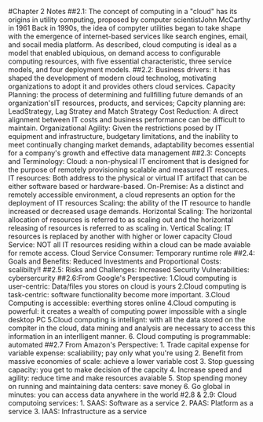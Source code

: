 #Chapter 2 Notes
##2.1: 
      The concept of computing in a "cloud" has its origins in utility computing, proposed by computer scientistJohn McCarthy in 1961
      Back in 1990s, the idea of compyter utilities began to take shape with the emergence of internet-based services like search engines, email, and socail media platform. 
      As described, cloud computing is ideal as a model that enabled ubiquious, on demand access to configurable computing resources, with five essential characteristic, three service models, and four deployment models. 
##2.2:
      Business drivers: it has shaped the development of modern cloud technolog, motivating organizations to adopt it and provides others cloud services. 
      Capacity Planning: the process of determining and fullfilling future demands of an organization'sIT resources, products, and services; Capcity planning are: LeadStrategy, Lag Stratey and Match Strategy
      Cost Reduction: A direct alignment between IT costs and business performance can be difficult to maintain. 
      Organizational Agility: Given the restrictions posed by IT equipment and infrastructure, budgetary limitations, and the inability to meet continually changing market demands, adaptability becomes essential for a company's growth and effective data management
##2.3: Concepts and Terminology:
      Cloud: a non-physical IT enciroment that is designed for the purpose of remotely provisioning scalable and measured IT resources. 
      IT resources: Both address to the physical or virtual IT artifact that can be either software based or hardware-based. 
      On-Premise: As a distinct and remotely accessible environment, a cloud represents an option for the deployment of IT resources
      Scaling: the ability of the IT resource to handle increased or decreased usage demands. 
      Horizontal Scaling: The horizontal allocation of resources is referred to as scaling out and the horizontal releasing of resources is referred to as scaling in.
      Vertical Scaling: IT resources is replaced by another with higher or lower capacity
      Cloud Service: NOT all IT resources residing within a cloud can be made avaiable for remote access. 
      Cloud Service Consumer: Temporary runtime role
##2.4: Goals and Benefits:
      Reduced Investments and Proportional Costs: scalibilty!!
##2.5: Risks and Challenges:
      Increased Security Vulnerabilities: cybersercurity
##2.6:From Google's Perspective: 
      1.Cloud computing is user-centric: Data/files you stores on cloud is yours
      2.Cloud computing is task-centric: software functionality become more important.
      3.Cloud Computing is accessible: everthing stores online
      4.Cloud computing is powerful: it creates a wealth of computing power impossible with a single desktop PC
      5.Cloud computing is intellignt: with all the data stored on the compiter in the cloud, data mining and analysis are necessary to access this information in an interlligent manner.
      6. Cloud computing is programmable: automated
##2.7 From Amazon's Perspective:
      1. Trade capital expense for variable expense: scaliability; pay only what you're using
      2. Benefit from massive economies of scale: achieve a lower variable cost 
      3. Stop guessing capacity: you get to make decision of the capcity 
      4. Increase speed and agility: reduce time and make resources avaiable
      5. Stop spending money on running and maintaining data centers: save money
      6. Go global in minutes: you can access data anywhere in the world
#2.8 & 2.9: Cloud computoing services: 
      1. SAAS: Software as a service
      2. PAAS: Platform as a service
      3. IAAS: Infrastructure as a service
